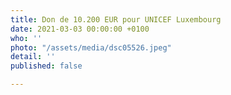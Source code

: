 ```yaml
---
title: Don de 10.200 EUR pour UNICEF Luxembourg
date: 2021-03-03 00:00:00 +0100
who: ''
photo: "/assets/media/dsc05526.jpeg"
detail: ''
published: false

---
```

